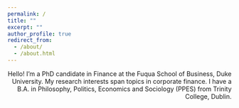 ```yaml
---
permalink: /
title: ""
excerpt: ""
author_profile: true
redirect_from: 
  - /about/
  - /about.html
---
```


<p style="text-align: right">
Hello! I’m a PhD candidate in Finance at the Fuqua School of Business, Duke University. My research interests span topics in corporate finance. I have a B.A. in Philosophy, Politics, Economics and Sociology (PPES) from Trinity College, Dublin. 
</p>
